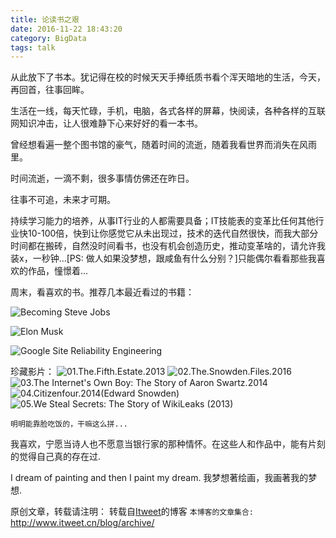 ```yaml
---
title: 论读书之艰
date: 2016-11-22 18:43:20
category: BigData
tags: talk
---
```

从此放下了书本。犹记得在校的时候天天手捧纸质书看个浑天暗地的生活，今天，再回首，往事回眸。

生活在一线，每天忙碌，手机，电脑，各式各样的屏幕，快阅读，各种各样的互联网知识冲击，让人很难静下心来好好的看一本书。

曾经想看遍一整个图书馆的豪气，随着时间的流逝，随着我看世界而消失在风雨里。

时间流逝，一滴不剩，很多事情仿佛还在昨日。

往事不可追，未来才可期。

持续学习能力的培养，从事IT行业的人都需要具备；IT技能表的变革比任何其他行业快10-100倍，快到让你感觉它从未出现过，技术的迭代自然很快，而我大部分时间都在搬砖，自然没时间看书，也没有机会创造历史，推动变革啥的，请允许我装x，一秒钟...[PS: 做人如果没梦想，跟咸鱼有什么分别？]只能偶尔看看那些我喜欢的作品，憧憬着...

周末，看喜欢的书。推荐几本最近看过的书籍：

![Becoming Steve Jobs](https://jikelab.github.io/tech-labs/screenshots/becoming-steve-jobs.jpeg)

![Elon Musk](https://jikelab.github.io/tech-labs/screenshots/ElonMusk.jpg)

![Google Site Reliability Engineering](https://jikelab.github.io/tech-labs/screenshots/google-sre.png)

珍藏影片：
	![01.The.Fifth.Estate.2013](https://jikelab.github.io/tech-labs/screenshots/The.Fifth.Estate.jpg)
	![02.The.Snowden.Files.2016](https://jikelab.github.io/tech-labs/screenshots/The-Snowden-Files.jpg)
	![03.The Internet's Own Boy: The Story of Aaron Swartz.2014](https://jikelab.github.io/tech-labs/screenshots/Aaron-Swartz-2.jpg)
	![04.Citizenfour.2014(Edward Snowden)](https://jikelab.github.io/tech-labs/screenshots/Citizenfour.jpeg)
	![05.We Steal Secrets: The Story of WikiLeaks (2013)](https://jikelab.github.io/tech-labs/screenshots/Julian-Assange.jpg)

	明明能靠脸吃饭的，干嘛这么拼...

我喜欢，宁愿当诗人也不愿意当银行家的那种情怀。在这些人和作品中，能有片刻的觉得自己真的存在过.

I dream of painting and then I paint my dream.
我梦想著绘画，我画著我的梦想.


原创文章，转载请注明： 转载自[Itweet](http://www.itweet.cn)的博客
`本博客的文章集合:` http://www.itweet.cn/blog/archive/